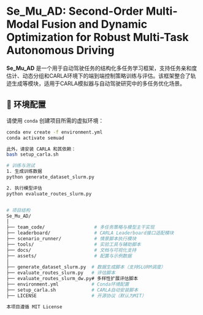 # Se_Mu_AD: Second-Order Multi-Modal Fusion and Dynamic Optimization for Robust Multi-Task Autonomous Driving

**Se_Mu_AD** 是一个用于自动驾驶任务的结构化多任务学习框架，支持任务亲和度估计、动态分组和CARLA环境下的端到端控制策略训练与评估。该框架整合了轨迹生成等模块，适用于CARLA模拟器与自动驾驶研究中的多任务优化场景。

## 🔧 环境配置

请使用 `conda` 创建项目所需的虚拟环境：

```bash
conda env create -f environment.yml
conda activate semuad

此外，请安装 CARLA 和其依赖：
bash setup_carla.sh

# 训练与测试
1. 生成训练数据
python generate_dataset_slurm.py

2. 执行模型评估
python evaluate_routes_slurm.py


# 项目结构
Se_Mu_AD/
│
├── team_code/                  # 多任务策略与模型主干实现
├── leaderboard/                # CARLA Leaderboard接口适配模块
├── scenario_runner/            # 情景脚本执行模块
├── tools/                      # 实验工具与辅助脚本
├── docs/                       # 文档与可视化支持
├── assets/                     # 配置与示例数据
│
├── generate_dataset_slurm.py  # 数据生成脚本（支持SLURM调度）
├── evaluate_routes_slurm.py   # 评估脚本
├── evaluate_routes_slurm_dw.py# 多样性扩展评估脚本
├── environment.yml            # Conda环境配置
├── setup_carla.sh             # CARLA自动安装脚本
├── LICENSE                    # 开源协议（默认为MIT）

本项目遵循 MIT License

